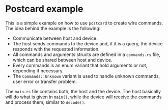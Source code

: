 # Postcard example

This is a simple example on how to use `postcard` to create wire commands.
The idea behind the example is the following:

- Communicate between host and device.
- The host sends commands to the device and, if it is a query, the device responds with the requested information.
- All commands and arguments structs are defined in a `commands.rs` file, which can be shared between host and device.
- Every commands is an enum variant that hold arguments or not, depending if necessary.
- The `Commands::Unknown` variant is used to handle unknown commands, user error or transfer problem.

The `main.rs` file contains both, the host and the device.
The host basically will do what is given in `main()`,
while the device will receive the commands and process them,
similar to `decode()`.
